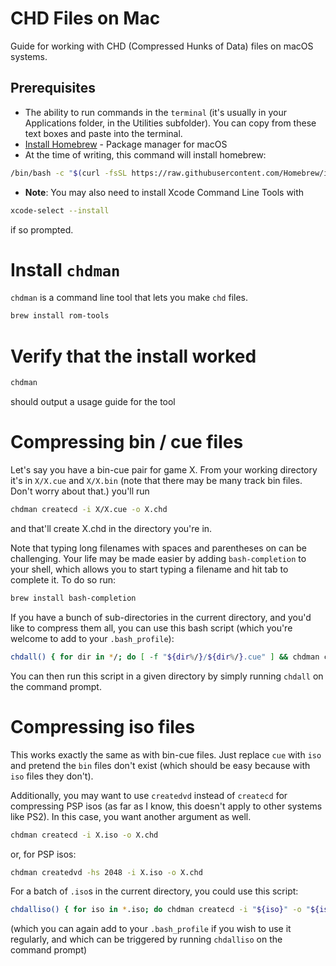 # CHD Files on Mac

Guide for working with CHD (Compressed Hunks of Data) files on macOS systems.

## Prerequisites

- The ability to run commands in the `terminal` (it's usually in your Applications folder, in the Utilities subfolder).  You can copy from these text boxes and paste into the terminal.
- [Install Homebrew](https://brew.sh/) - Package manager for macOS
- At the time of writing, this command will install homebrew:
```bash
/bin/bash -c "$(curl -fsSL https://raw.githubusercontent.com/Homebrew/install/HEAD/install.sh)"
````

- **Note**: You may also need to install Xcode Command Line Tools with 
```bash
xcode-select --install
``` 
if so prompted.

# Install `chdman`
`chdman` is a command line tool that lets you make `chd` files.  
```bash
brew install rom-tools
```

# Verify that the install worked
```bash
chdman
```
should output a usage guide for the tool

# Compressing bin / cue files
Let's say you have a bin-cue pair for game X.  From your working directory it's in `X/X.cue` and `X/X.bin` 
(note that there may be many track bin files.  Don't worry about that.)
you'll run 
```bash
chdman createcd -i X/X.cue -o X.chd
```
and that'll create X.chd in the directory you're in.

Note that typing long filenames with spaces and parentheses on can be challenging.  Your life may be made easier by adding `bash-completion` to your shell, which allows you to start typing a filename and hit tab to complete it.  To do so run:
```bash
brew install bash-completion
```

If you have a bunch of sub-directories in the current directory, and you'd like to compress them all, you can use this bash script (which you're welcome to add to your `.bash_profile`):
```bash
chdall() { for dir in */; do [ -f "${dir%/}/${dir%/}.cue" ] && chdman createcd -i "${dir%/}/${dir%/}.cue" -o "${dir%/}.chd"; done; }
```

You can then run this script in a given directory by simply running `chdall` on the command prompt.


# Compressing iso files
This works exactly the same as with bin-cue files.  Just replace `cue` with `iso` and pretend the `bin` files don't exist (which should be easy because with `iso` files they don't).

Additionally, you may want to use `createdvd` instead of `createcd` for compressing PSP isos (as far as I know, this doesn't apply to other systems like PS2).  In this case, you want another argument as well.

```bash
chdman createcd -i X.iso -o X.chd
```

or, for PSP isos:

```bash
chdman createdvd -hs 2048 -i X.iso -o X.chd
```

For a batch of `.iso`s in the current directory, you could use this script:
```bash
chdalliso() { for iso in *.iso; do chdman createcd -i "${iso}" -o "${iso%.iso}.chd"; done; }
```
(which you can again add to your `.bash_profile` if you wish to use it regularly, and which can be triggered by running `chdalliso` on the command prompt)

